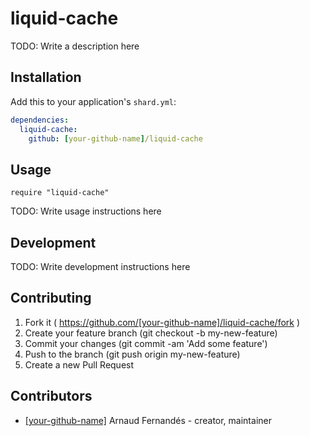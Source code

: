 # liquid-cache

TODO: Write a description here

## Installation

Add this to your application's `shard.yml`:

```yaml
dependencies:
  liquid-cache:
    github: [your-github-name]/liquid-cache
```

## Usage

```crystal
require "liquid-cache"
```

TODO: Write usage instructions here

## Development

TODO: Write development instructions here

## Contributing

1. Fork it ( https://github.com/[your-github-name]/liquid-cache/fork )
2. Create your feature branch (git checkout -b my-new-feature)
3. Commit your changes (git commit -am 'Add some feature')
4. Push to the branch (git push origin my-new-feature)
5. Create a new Pull Request

## Contributors

- [[your-github-name]](https://github.com/[your-github-name]) Arnaud Fernandés - creator, maintainer
